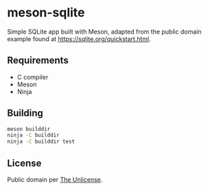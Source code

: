 # meson-sqlite

Simple SQLite app built with Meson, adapted from the public domain example found at
<https://sqlite.org/quickstart.html>.

## Requirements

- C compiler
- Meson
- Ninja

## Building

```bash
meson builddir
ninja -C builddir
ninja -C builddir test
```

## License

Public domain per [The Unlicense](LICENSE).
